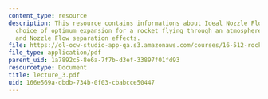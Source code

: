 ```yaml
---
content_type: resource
description: This resource contains informations about Ideal Nozzle Flow with no separation,
  choice of optimum expansion for a rocket flying through an atmosphere, Ideal gas,
  and Nozzle Flow separation effects.
file: https://ol-ocw-studio-app-qa.s3.amazonaws.com/courses/16-512-rocket-propulsion-fall-2005/166e569adbdb734b0f03cbabcce50447_lecture_3.pdf
file_type: application/pdf
parent_uid: 1a7892c5-8e6a-7f7b-d3ef-33897f01fd93
resourcetype: Document
title: lecture_3.pdf
uid: 166e569a-dbdb-734b-0f03-cbabcce50447
---
```

